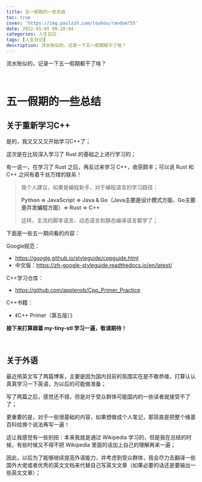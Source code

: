 ```yaml
---
title: 五一假期的一些总结
toc: true
cover: 'https://img.paulzzh.com/touhou/random?55'
date: 2022-05-05 00:28:04
categories: 人生日记
tags: [人生日记]
description: 流水账似的，记录一下五一假期都干了啥？
---
```


流水账似的，记录一下五一假期都干了啥？

<br/>

<!--more-->

# **五一假期的一些总结**

## **关于重新学习C++**

是的，我又又又又开始学习C++了；

这次是在比较深入学习了 Rust 的基础之上进行学习的；

有一说一，在学习了 Rust 之后，再反过来学习 C++，收获颇丰；可以说 Rust 和 C++ 之间有着千丝万缕的联系！

>   我个人建议，如果是编程新手，对于编程语言的学习路径：
>
>   **Python => JavaScript => Java & Go（Java主要是设计模式方面、Go主要是并发编程方面）=> Rust => C++**
>
>   这样，主流的脚本语言、动态语言和静态编译语言都学了；

下面是一些五一期间看的内容：

Google规范：

-   https://google.github.io/styleguide/cppguide.html
-   中文版：https://zh-google-styleguide.readthedocs.io/en/latest/

C++学习仓库：

-   https://github.com/applenob/Cpp_Primer_Practice

C++书籍：

-   《C++ Primer（第五版）》

**接下来打算跟着 my-tiny-stl 学习一遍，敬请期待！**

<br/>

## **关于外语**

最近用英文写了两篇博客，主要是因为国内目前的氛围实在是不敢恭维，打算认认真真学习一下英语，为以后的可能做准备；

写了两篇之后，感觉还不错，但是对于受众群体可能国内的一些读者就接受不了了；

更重要的是，对于一些很基础的内容，如果想做成个人笔记，那简直是把整个维基百科给换个说法再写一遍！

这让我感觉有一些别扭：本来我就是通过 Wikipedia 学习的，但是我在总结的时候，有些时候又不得不把 Wikipedia 里面的话加上自己的理解再来一遍；

因此，以后为了能够继续提高外语能力，并考虑到受众群体，我会尽力去翻译一些国外大佬或者优秀的英文文档来代替自己写英文文章（如果必要的话还是要输出一些英文文章）；

<br/>
